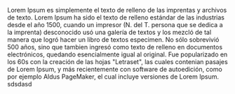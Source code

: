 Lorem Ipsum es simplemente el texto de relleno de las imprentas y archivos de texto. Lorem Ipsum ha sido el texto de relleno estándar de las industrias
desde el año 1500, cuando un impresor (N. del T. persona que se dedica a la imprenta) desconocido usó una galería de textos y los mezcló de tal manera
que logró hacer un libro de textos especimen. No sólo sobrevivió 500 años, sino que tambien ingresó como texto de relleno en documentos electrónicos,
quedando esencialmente igual al original. Fue popularizado en los 60s con la creación de las hojas "Letraset", las cuales contenian pasajes de Lorem 
Ipsum, y más recientemente con software de autoedición, como por ejemplo Aldus PageMaker, el cual incluye versiones de Lorem Ipsum.
sdsdasd